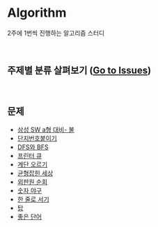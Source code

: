# Algorithm

2주에 1번씩 진행하는 알고리즘 스터디

<br/>

## 주제별 분류 살펴보기 ([Go to Issues](https://github.com/Im-D/Algorithm/issues))

<br/>

## 문제

- [삼성 SW a형 대비- 불](https://github.com/Im-D/Algorithm/tree/master/%5BBJ%5D%EC%82%BC%EC%84%B1%20SW%20a%ED%98%95%20%EB%8C%80%EB%B9%84-%20%EB%B6%88(5427))
- [단지번호붙이기](https://github.com/Im-D/Algorithm/tree/master/%5BBJ%5D%EB%8B%A8%EC%9E%90%EB%B2%88%ED%98%B8%EB%B6%99%EC%9D%B4%EA%B8%B0(2667))
- [DFS와 BFS](https://github.com/Im-D/Algorithm/tree/master/%5BBJ%5DDFS%EC%99%80%20BFS(1260))
- [프린터 큐](https://github.com/Im-D/Algorithm/tree/master/%5BBJ%5D%ED%94%84%EB%A6%B0%ED%84%B0%20%ED%81%90(1966))
- [계단 오르기](https://github.com/Im-D/Algorithm/tree/master/%5BBJ%5D%EA%B3%84%EB%8B%A8%20%EC%98%A4%EB%A5%B4%EA%B8%B0(2579))
- [균형잡힌 세상](https://github.com/Im-D/Algorithm/tree/master/%5BBJ%5D%EA%B7%A0%ED%98%95%EC%9E%A1%ED%9E%8C%EC%84%B8%EC%83%81(4949))
- [외판원 순회](https://github.com/Im-D/Algorithm/tree/master/%5BBJ%5D%EC%99%B8%ED%8C%90%EC%9B%90%20%EC%88%9C%ED%9A%8C(2098))
- [숫자 야구](https://github.com/Im-D/Algorithm/tree/master/%5BBJ%5D%EC%88%AB%EC%9E%90%20%EC%95%BC%EA%B5%AC(2503))
- [한 줄로 서기](https://github.com/im-d-team/Algorithm/tree/master/%5BBJ%5D%ED%95%9C%20%EC%A4%84%EB%A1%9C%20%EC%84%9C%EA%B8%B0(1138))
- [탑](https://github.com/im-d-team/Algorithm/tree/master/%5BBJ%5D%ED%83%91(2493))
- [좋은 단어](https://github.com/Im-D/Algorithm/tree/master/%5BBJ%5D%EC%A2%8B%EC%9D%80%20%EB%8B%A8%EC%96%B4(3986))
